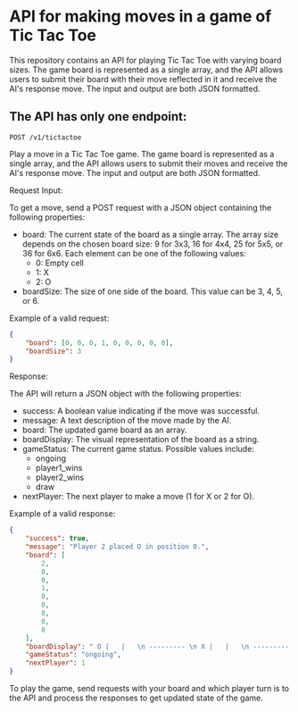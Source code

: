 # API for making moves in a game of Tic Tac Toe
This repository contains an API for playing Tic Tac Toe with varying board sizes. The game board is represented as a single array, and the API allows users to submit their board with their move reflected in it and receive the AI's response move. The input and output are both JSON formatted.

## The API has only one endpoint:
`POST /v1/tictactoe`

Play a move in a Tic Tac Toe game. The game board is represented as a single array, and the API allows users to submit their moves and receive the AI's response move. The input and output are both JSON formatted.

Request Input:

To get a move, send a POST request with a JSON object containing the following properties:

- board: The current state of the board as a single array. The array size depends on the chosen board size: 9 for 3x3, 16 for 4x4, 25 for 5x5, or 36 for 6x6. Each element can be one of the following values:
  - 0: Empty cell
  - 1: X
  - 2: O
- boardSize: The size of one side of the board. This value can be 3, 4, 5, or 6.

Example of a valid request:
```json
{
    "board": [0, 0, 0, 1, 0, 0, 0, 0, 0],
    "boardSize": 3
}
```
Response:

The API will return a JSON object with the following properties:

- success: A boolean value indicating if the move was successful.
- message: A text description of the move made by the AI.
- board: The updated game board as an array.
- boardDisplay: The visual representation of the board as a string.
- gameStatus: The current game status. Possible values include:
  - ongoing
  - player1_wins
  - player2_wins
  - draw
- nextPlayer: The next player to make a move (1 for X or 2 for O).

Example of a valid response:
```json
{
    "success": true,
    "message": "Player 2 placed O in position 0.",
    "board": [
        2,
        0,
        0,
        1,
        0,
        0,
        0,
        0,
        0
    ],
    "boardDisplay": " O |   |   \n --------- \n X |   |   \n --------- \n   |   |   ",
    "gameStatus": "ongoing",
    "nextPlayer": 1
}
```
To play the game, send requests with your board and which player turn is to the API and process the responses to get updated state of the game.
